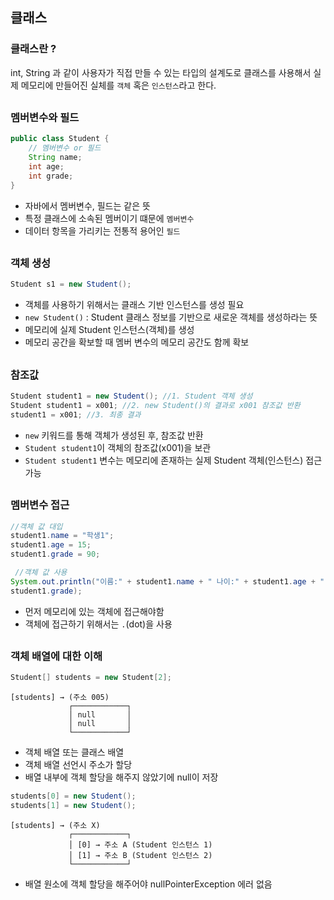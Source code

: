 ## 클래스
### 클래스란 ?
int, String 과 같이 사용자가 직접 만들 수 있는 타입의 설계도로 클래스를 사용해서
실제 메모리에 만들어진 실체를 `객체` 혹은 `인스턴스`라고 한다.

##
### 멤버변수와 필드
````java
public class Student {
    // 멤버변수 or 필드
    String name;
    int age;
    int grade;
}
````
- 자바에서 멤버변수, 필드는 같은 뜻
- 특정 클래스에 소속된 멤버이기 떄문에 `멤버변수`
- 데이터 항목을 가리키는 전통적 용어인 `필드`

##
### 객체 생성
```java
Student s1 = new Student();
```
- 객체를 사용하기 위해서는 클래스 기반 인스턴스를 생성 필요
- `new Student()` : Student 클래스 정보를 기반으로 새로운 객체를 생성하라는 뜻
- 메모리에 실제 Student 인스턴스(객체)를 생성
- 메모리 공간을 확보할 때 멤버 변수의 메모리 공간도 함께 확보

##
### 참조값
```java
Student student1 = new Student(); //1. Student 객체 생성
Student student1 = x001; //2. new Student()의 결과로 x001 참조값 반환
student1 = x001; //3. 최종 결과
```
- `new` 키워드를 통해 객체가 생성된 후, 참조값 반환
- `Student student1`이 객체의 참조값(x001)을 보관
- `Student student1` 변수는 메모리에 존재하는 실제 Student 객체(인스턴스) 접근 가능

##
### 멤버변수 접근
```java
//객체 값 대입
student1.name = "학생1";
student1.age = 15;
student1.grade = 90;

 //객체 값 사용
System.out.println("이름:" + student1.name + " 나이:" + student1.age + " 성적:" + 
student1.grade);
```
- 먼저 메모리에 있는 객체에 접근해야함
- 객체에 접근하기 위해서는 `.`(dot)을 사용

##
### 객체 배열에 대한 이해
```java
Student[] students = new Student[2];
```
```
[students] → (주소 005)
             ┌────────────┐
             │ null       │ 
             │ null       │
             └────────────┘
```
- 객체 배열 또는 클래스 배열
- 객체 배열 선언시 주소가 할당
- 배열 내부에 객체 할당을 해주지 않았기에 null이 저장

```java
students[0] = new Student();
students[1] = new Student();
```
```
[students] → (주소 X)
             ┌────────────┐
             │ [0] → 주소 A (Student 인스턴스 1)
             │ [1] → 주소 B (Student 인스턴스 2)
             └────────────┘
```
- 배열 원소에 객체 할당을 해주어야 nullPointerException 에러 없음